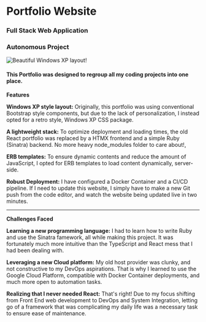 # Portfolio Website

### Full Stack Web Application

### Autonomous Project

![Beautiful Windows XP layout!](https://storage.googleapis.com/theflyoccultist/public/images/portfoliox2/portfolio-image.webp "Windows XP Portfolio")
        
#### This Portfolio was designed to regroup all my coding projects into one place.

**Features**

**Windows XP style layout:** Originally, this portfolio was using conventional Bootstrap style components, but due to the lack of personalization, I instead opted for a retro style, Windows XP CSS package.

**A lightweight stack:** To optimize deployment and loading times, the old React portfolio was replaced by a HTMX frontend and a simple Ruby (Sinatra) backend. No more heavy node_modules folder to care about!,

**ERB templates:** To ensure dynamic contents and reduce the amount of JavaScript, I opted for ERB templates to load content dynamically, server-side.

**Robust Deployment:** I have configured a Docker Container and a CI/CD pipeline. If I need to update this website, I simply have to make a new Git push from the code editor, and watch the website being updated live in two minutes.

---

        
**Challenges Faced**

**Learning a new programming language:** I had to learn how to write Ruby and use the Sinatra famework, all while making this project. It was fortunately much more intuitive than the TypeScript and React mess that I had been dealing with.

**Leveraging a new Cloud platform:** My old host provider was clunky, and not constructive to my DevOps aspirations. That is why I learned to use the Google Cloud Platform, compatible with Docker Container deployments, and much more open to automation tasks.

**Realizing that I never needed React:** That's right! Due to my focus shifting from Front End web development to DevOps and System Integration, letting go of a framework that was complicating my daily life was a necessary task to ensure ease of maintenance.
